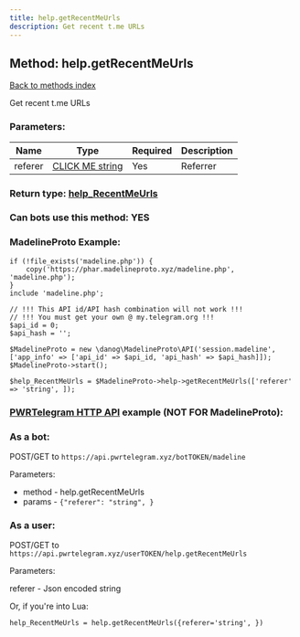 ```yaml
---
title: help.getRecentMeUrls
description: Get recent t.me URLs
---
```

## Method: help.getRecentMeUrls  
[Back to methods index](index.md)


Get recent t.me URLs

### Parameters:

| Name     |    Type       | Required | Description |
|----------|---------------|----------|-------------|
|referer|[CLICK ME string](../types/string.md) | Yes|Referrer|


### Return type: [help\_RecentMeUrls](../types/help_RecentMeUrls.md)

### Can bots use this method: **YES**


### MadelineProto Example:


```
if (!file_exists('madeline.php')) {
    copy('https://phar.madelineproto.xyz/madeline.php', 'madeline.php');
}
include 'madeline.php';

// !!! This API id/API hash combination will not work !!!
// !!! You must get your own @ my.telegram.org !!!
$api_id = 0;
$api_hash = '';

$MadelineProto = new \danog\MadelineProto\API('session.madeline', ['app_info' => ['api_id' => $api_id, 'api_hash' => $api_hash]]);
$MadelineProto->start();

$help_RecentMeUrls = $MadelineProto->help->getRecentMeUrls(['referer' => 'string', ]);
```

### [PWRTelegram HTTP API](https://pwrtelegram.xyz) example (NOT FOR MadelineProto):

### As a bot:

POST/GET to `https://api.pwrtelegram.xyz/botTOKEN/madeline`

Parameters:

* method - help.getRecentMeUrls
* params - `{"referer": "string", }`



### As a user:

POST/GET to `https://api.pwrtelegram.xyz/userTOKEN/help.getRecentMeUrls`

Parameters:

referer - Json encoded string




Or, if you're into Lua:

```
help_RecentMeUrls = help.getRecentMeUrls({referer='string', })
```

